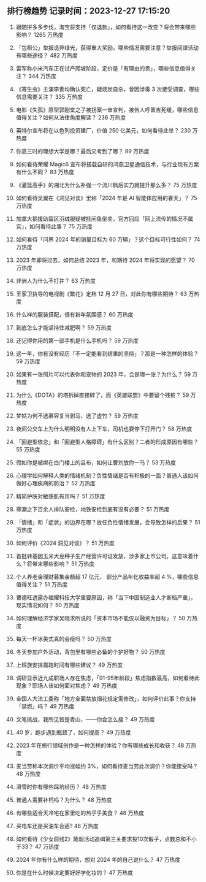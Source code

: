 
## 排行榜趋势 记录时间：2023-12-27 17:15:20
  
  1. 跟随拼多多步伐，淘宝将支持「仅退款」，如何看待这一改变？将会带来哪些影响？ 1265 万热度
    
  2. 「包租公」举报诡异绿光，获得重大奖励，哪些情况需要注意？举报间谍活动有哪些途径？ 482 万热度
    
  3. 雷军称小米汽车正在试产爬坡阶段，定价是「有理由的贵」，哪些信息值得关注？ 344 万热度
    
  4. 《寄生虫》主演李善均确认死亡，疑烧炭自杀，曾因涉毒 3 次接受调查，哪些信息需要关注？ 335 万热度
    
  5. 电影《失孤》原型郭刚堂之子被拐案一审宣判，被告人呼富吉死缓，哪些信息值得关注？如何从法律角度解读？ 236 万热度
    
  6. 英特尔宣布将在以色列投资建厂，价值 250 亿美元，如何看待此举？ 230 万热度
    
  7. 你高三时的理想大学是哪？最后又考到了哪？ 89 万热度
    
  8. 如何看待荣耀 Magic6 宣布将搭载自研的鸿燕卫星通信技术，与行业现有方案有什么不同？ 83 万热度
    
  9. 《灌篮高手》的湘北为什么补强一个流川枫后实力就提升那么多？ 75 万热度
    
  10. 如何看待吴翼在《洞见对谈》里称「2024 年是 AI 智能体应用的春天」？ 75 万热度
    
  11. 加拿大鹅援助震区羽绒服疑被挂闲鱼倒卖，官方回应「网上流传的情况不属实」，如何看待此事？ 75 万热度
    
  12. 如何看待「问界 2024 年的销量目标为 60 万辆」？这个目标可行性如何？ 74 万热度
    
  13. 2023 年即将过去，如何总结 2023 年，和期待 2024 年将实现的愿望？ 70 万热度
    
  14. 非洲人为什么不打井？ 63 万热度
    
  15. 王家卫执导的电视剧《繁花》定档 12 月 27 日，对此你有哪些期待？ 63 万热度
    
  16. 什么样的服装搭配，很有新年氛围感？ 60 万热度
    
  17. 到底怎么才能坚持住减肥啊？ 59 万热度
    
  18. 还记得你用的第一部手机是什么手机吗？ 59 万热度
    
  19. 这一年，你有没有经历「不一定能看到结果的坚持」？那是一种怎样的体验？ 59 万热度
    
  20. 如果有一张照片可以代表你和宠物的 2023 年，会是哪一张？为什么？ 59 万热度
    
  21. 为什么《DOTA》的塔拆掉直接碎了，而《英雄联盟》中要留个残桩？ 59 万热度
    
  22. 梦姑为何不选慕容复当驸马，选了虚竹？ 59 万热度
    
  23. 夜间公交车上为什么明明没有人上下车，司机也要停下打开门？ 58 万热度
    
  24. 「回避型依恋」和「回避型人格障碍」有什么区别？二者的形成原因有哪些？ 55 万热度
    
  25. 假如你是被绑在白门楼上的吕布，如何让曹刘放你一马？ 53 万热度
    
  26. 心理学如何解释人类的情绪机制？负性情绪是否有积极的一面？普通人该如何做好心理疾病的防治？ 52 万热度
    
  27. 精简护肤对敏感肌有用吗？ 51 万热度
    
  28. 寒潮之下百余人排队安检，地铁安检到底有没有必要？ 51 万热度
    
  29. 「情绪」和「症状」的边界在哪？放任负性情绪发展，会导致怎样的后果？ 51 万热度
    
  30. 如何评价《2024 洞见对谈》？ 51 万热度
    
  31. 首批转基因玉米大豆种子生产经营许可证发放，涉多家上市公司，这意味着什么？将带来哪些影响？ 51 万热度
    
  32. 个人养老金理财募集金额超 17 亿元， 部分产品年化收益率超 4 %，哪些信息值得关注？ 51 万热度
    
  33. 曹德旺透露办福耀科技大学重要原因，称「当下中国制造业人才断档严重」，现实情况如何？ 50 万热度
    
  34. 如何理解经济学家吴晓求所说的「资本市场不能仅以融资为目标」？ 50 万热度
    
  35. 每天一杯冰美式真的会瘦吗？ 50 万热度
    
  36. 冬天参加户外活动，背包里有哪些必备的个护好物？ 50 万热度
    
  37. 上班族安排晨跑时间有哪些建议？ 49 万热度
    
  38. 调研显示近九成职场人存在焦虑，「91-95年龄段」焦虑指数最高，如何看待此现象？职场人该如何面对焦虑？ 49 万热度
    
  39. 全国人大法工委称「地方全面禁放烟花规定需修改」，如何评价此事？你支持「禁燃」吗？ 49 万热度
    
  40. 文笔挑战，我所见皆是青山，——你会怎么接？ 49 万热度
    
  41. 40 岁，跑步遇到瓶颈了，如何提高？ 49 万热度
    
  42. 2023 年在旅行领域创作是一种怎样的体验？你有哪些成长和收获？ 48 万热度
    
  43. 麦当劳称本次调价平均涨幅约 3%，如何看待麦当劳此次调价？你能接受吗？ 48 万热度
    
  44. 滑雪时你有哪些踩坑经历？ 48 万热度
    
  45. 普通人需要补钙吗？为什么？ 48 万热度
    
  46. 有哪些适合天冷宅在家里吃的热乎乎美食？ 48 万热度
    
  47. 买电车还是买油车合适? 48 万热度
    
  48. 如何看待《少女前线2》黛烟活动追缉第三关要求投10次骰子，点数总和不小于33？ 47 万热度
    
  49. 2024 年你有什么样的期待，想对 2024 年的自己说什么？ 47 万热度
    
  50. 你是在什么时候决定要好好学化妆的？ 47 万热度
    
